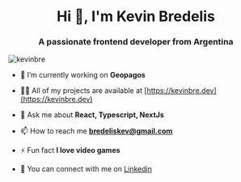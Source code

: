 <h1 align="center">Hi 👋, I'm Kevin Bredelis</h1>
<h3 align="center">A passionate frontend developer from Argentina</h3>

<p align="left"> <img src="https://komarev.com/ghpvc/?username=kevinbre&label=Profile%20views&color=0e75b6&style=flat" alt="kevinbre" /> </p>

- 🔭 I’m currently working on **Geopagos**

- 👨‍💻 All of my projects are available at [https://kevinbre.dev](https://kevinbre.dev)

- 💬 Ask me about **React, Typescript, NextJs**

- 📫 How to reach me **bredeliskev@gmail.com**

- ⚡ Fun fact **I love video games**

- 🧬 You can connect with me on  [Linkedin](https://linkedin.com/in/kevinbre)
